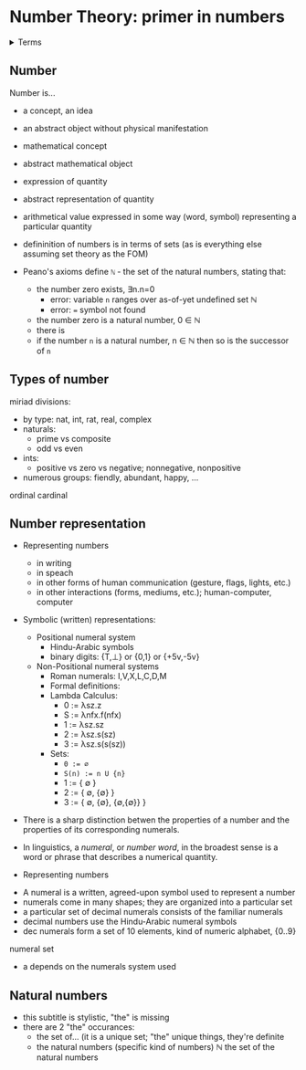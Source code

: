 # Number Theory: primer in numbers

<!-- #region terms -->
<details>

<summary>Terms</summary>

- number
- mathematical object
- mathematical primitive
- axiom
- abstract object
- mathematical abstraction
- mathematical notion
- mathematical concept
- mathematical representation
- numeral
- numeral system
- positional numeral system
- non-positional numeral system
- place value
- number base, radix
- radix
- zero as placeholder
- decimal number representation
- binary number representation
- octal number representation
- hexadecimal number representation
- base32 number representation
- base64 number representation
- roman numerals
- greek numerals
- digit
- bit
- binary digit
- amount
- quantity
- enumeration
- counting
- labelling
- fundamental sets of numbers

</details>
<!-- #endregion terms -->


## Number

Number is...
- a concept, an idea
- an abstract object without physical manifestation
- mathematical concept
- abstract mathematical object
- expression of quantity
- abstract representation of quantity
- arithmetical value
  expressed in some way (word, symbol)
  representing a particular quantity


- defininition of numbers is in terms of sets (as is everything else assuming set theory as the FOM)
- Peano's axioms define `ℕ` - the set of the natural numbers, stating that:
  - the number zero exists, ∃n.n=0
    - error: variable `n` ranges over as-of-yet undefined set ℕ
    - error: `=` symbol not found
  - the number zero is a natural number, 0 ∈ ℕ
  - there is 
  - if the number `n` is a natural number, n ∈ ℕ
    then so is the successor of `n`


## Types of number

miriad divisions:
- by type: nat, int, rat, real, complex
- naturals:
  - prime vs composite
  - odd vs even
- ints:
  - positive vs zero vs negative; nonnegative, nonpositive
- numerous groups: fiendly, abundant, happy, ...

ordinal
cardinal


## Number representation

* Representing numbers
  - in writing
  - in speach
  - in other forms of human communication (gesture, flags, lights, etc.)
  - in other interactions (forms, mediums, etc.); human-computer, computer

* Symbolic (written) representations:
  * Positional numeral system
    - Hindu-Arabic symbols
    - binary digits: {T,⊥} or {0,1} or {+5v,-5v}
  * Non-Positional numeral systems
    - Roman numerals: I,V,X,L,C,D,M
    * Formal definitions:
    - Lambda Calculus:
      - 0 := λsz.z
      - S := λnfx.f(nfx)
      - 1 := λsz.sz
      - 2 := λsz.s(sz)
      - 3 := λsz.s(s(sz))
    - Sets:
      - `0 := ∅`
      - `S(n) := n U {n}`
      - 1 := { ∅ }
      - 2 := { ∅, {∅} }
      - 3 := { ∅, {∅}, {∅,{∅}} }


* There is a sharp distinction betwen the properties of a number and the properties of its corresponding numerals.

* In linguistics, a *numeral*, or *number word*, in the broadest sense is a word or phrase that describes a numerical quantity.

* Representing numbers
- A numeral is a written, agreed-upon symbol used to represent a number
- numerals come in many shapes; they are organized into a particular set
- a particular set of decimal numerals consists of the familiar numerals
- decimal numbers use the Hindu-Arabic numeral symbols
- dec numerals form a set of 10 elements, kind of numeric alphabet, {0..9}

numeral set
- a depends on the numerals system used


## Natural numbers

- this subtitle is stylistic, "the" is missing
- there are 2 "the" occurances:
  - the set of... (it is a unique set; "the" unique things, they're definite
  - the natural numbers (specific kind of numbers)
ℕ the set of the natural numbers
